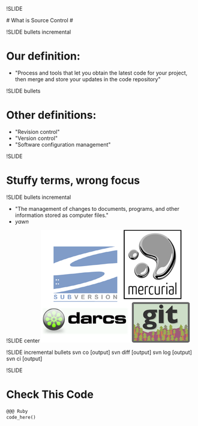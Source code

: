 !SLIDE
<link href='http://fonts.googleapis.com/css?family=Comfortaa:400,700' rel='stylesheet' type='text/css'>
# What is Source Control #

!SLIDE bullets incremental
# Our definition: #

* "Process and tools that let you obtain the latest code for your project, then 
merge and store your updates in the code repository"

!SLIDE bullets
# Other definitions: #

* "Revision control"
* "Version control"
* "Software configuration management"

!SLIDE
# Stuffy terms, wrong focus #

!SLIDE bullets incremental
* "The management of changes to documents, programs, and other information stored as computer files."
* *yawn*

!SLIDE center
![Subversion, Git, Mercurial, Darcs, CVS](sc_logos.png)

!SLIDE incremental bullets
    svn co [output]
    svn diff [output]
    svn log [output]
    svn ci [output]

!SLIDE
# Check This Code #
    @@@ Ruby
    code_here()
